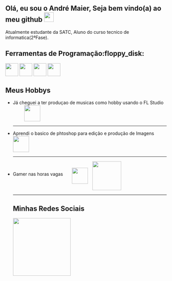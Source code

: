 <h2>Olá, eu sou o André Maier, Seja bem vindo(a) ao meu github <img src="https://media.tenor.com/itjFesV8_RUAAAAi/soulja-boy-pepe.gif" heigth="30" width="30"></h2>
<p>Atualmente estudante da SATC, Aluno do curso tecnico de informatica(2ªFase).</p>
<h2>Ferramentas de Programação:floppy_disk:</h2>
<p><img src="https://cdn.jsdelivr.net/gh/devicons/devicon/icons/python/python-original.svg" heigth="40" width="40">
<img src="https://cdn.jsdelivr.net/gh/devicons/devicon/icons/c/c-plain.svg"heigth="40" width="40">
<img src="https://cdn.jsdelivr.net/gh/devicons/devicon/icons/photoshop/photoshop-line.svg"heigth="40" width="40">
<img src="https://cdn.jsdelivr.net/gh/devicons/devicon/icons/html5/html5-original.svg"heigth="40" width="40">
<h2>Meus Hobbys</h2>
  <ul>
<li><p>Já cheguei a ter produçao de musicas como hobby usando o FL Studio ⠀⠀⠀
<img src="https://upload.wikimedia.org/wikipedia/pt/7/7e/Fl_studio_logo.png?20210120065130"heigth="50" width="50" align="middle">  
</p> </li>

<hr>
<li><p>Aprendi o basico de phtoshop para edição e produção de Imagens⠀⠀⠀ 
<img src="https://cdn.jsdelivr.net/gh/devicons/devicon/icons/photoshop/photoshop-line.svg"heigth="50" width="50" align="middle"> 
</p> </li>

<hr>
<li><p>Gamer nas horas vagas ⠀⠀
<img src="https://upload.wikimedia.org/wikipedia/commons/thumb/2/2a/LoL_icon.svg/2048px-LoL_icon.svg.png"heigth="50" width="50" align="middle">
⠀<img src="https://www.lifepng.com/wp-content/uploads/2020/12/Stardew-Valley-Logo-png-hd.png"heigth="90" width="90" align="middle"></p></li>
<p>
</p>
</ol>
<hr>

<h2>Minhas Redes Sociais</h2>
<div>
<a href="https://www.instagram.com/andre_dos_santos_maier/"> <img height="180em" src="https://static.vecteezy.com/system/resources/previews/018/930/413/original/instagram-logo-instagram-icon-transparent-free-png.png" />

